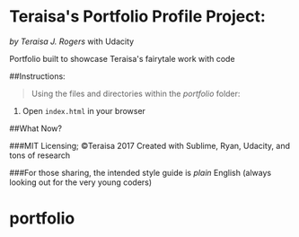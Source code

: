 # Teraisa's Portfolio Profile Project:
_by Teraisa J. Rogers_ with Udacity

Portfolio built to showcase Teraisa's fairytale work with code

##Instructions:
>Using the files and directories within the *portfolio* folder:

1. Open ```index.html``` in your browser

##What Now?


###MIT Licensing; ©Teraisa 2017
Created with Sublime, Ryan, Udacity, and tons of research

###For those sharing, the intended style guide is _plain_ English
(always looking out for the very young coders)
# portfolio
